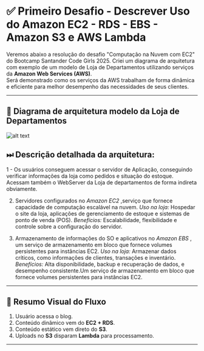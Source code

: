 # ✅ Primeiro Desafio - Descrever Uso do Amazon EC2 - RDS - EBS - Amazon S3 e AWS Lambda

Veremos abaixo a resolução do desafio "Computação na Nuvem com EC2" do Bootcamp Santander Code Girls 2025. Criei um diagrama de arquitetura com exemplo de um modelo de Loja de Departamentos utilizando serviços da **Amazon Web Services (AWS)**.  
Será demonstrado como os serviços da AWS trabalham de forma dinâmica e eficiente para melhor desempenho das necessidades de seus clientes.

---

## 🔷 Diagrama de arquitetura modelo da Loja de Departamentos

![alt text](./images/loja_departamentos_EC2.jpg)

## ⏭ Descrição detalhada da arquitetura:

1 - Os usuários conseguem acessar o servidor de Aplicação, conseguindo verificar informações da loja como pedidos e situação do estoque. Acessam também o WebServer da Loja de departamentos de forma indireta obviamente.

2. Servidores configurados no *Amazon EC2* ,serviço que fornece capacidade de computação escalável na nuvem.
*Uso na loja:* Hospedar o site da loja, aplicações de gerenciamento de estoque e sistemas de ponto de venda (POS).
*Benefícios:* Escalabilidade, flexibilidade e controle sobre a configuração do servidor.

3. Armazenamento de informações do SO e aplicativos no *Amazon EBS* , um serviço de armazenamento em bloco que fornece volumes persistentes para instâncias EC2.
*Uso na loja:* Armazenar dados críticos, como informações de clientes, transações e inventário.
*Benefícios:* Alta disponibilidade, backup e recuperação de dados, e desempenho consistente.Um serviço de armazenamento em bloco que fornece volumes persistentes para instâncias EC2.



---

## 📌 Resumo Visual do Fluxo

1. Usuário acessa o blog.  
2. Conteúdo dinâmico vem do **EC2 + RDS**.  
3. Conteúdo estático vem direto do **S3**.  
4. Uploads no **S3** disparam **Lambda** para processamento.  

---
